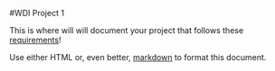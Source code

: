 #WDI Project 1

This is where will will document your project that follows these [requirements](https://github.com/sf-wdi-18/notes/blob/master/labs/week_2.md)! 

Use either HTML or, even better, [markdown](https://github.com/adam-p/markdown-here/wiki/Markdown-Cheatsheet) to format this document.
